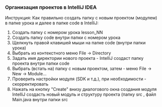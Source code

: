 ### Организация проектов в IntelliJ IDEA
Инструкция: Как правильно создать папку с новым проектом (модулем) в папке урока
и далее в папке code в IntelliJ:
1. Создать папку с номером урока lesson_NN
2. Создать папку code внутри папки с номером урока
2. Щелкнуть правой клавишей мыши на папке code (внутри папки урока)
2. Выбрать из контекстного меню File -> Directory
3. Задать имя директории нового проекта - IntelliJ создаст папку проекта внутри папки code
4. Выбрать (встать на) папку с новым проектом, затем - меню File -> New -> Module...
5. Проверить настройки модуля (SDK и т.д.), при необходимости - скорректировать
6. Нажать на кнопку "Create" внизу диалогового окна создания модуля
   IntelliJ создасть новый модуль и структуру проекта (папку src , файл Main.java внутри папки src
